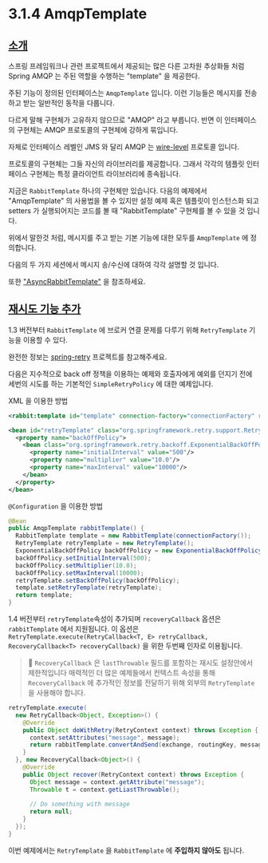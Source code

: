 # 3.1.4 AmqpTemplate

## [소개](https://docs.spring.io/spring-amqp/docs/1.6.11.RELEASE/reference/html/_reference.html#_introduction_5)

스프링 프레임워크나 관련 프로젝트에서 제공되는 많은 다른 고차원 추상화들 처럼 Spring AMQP 는 주된 역할을 수행하는 "template" 을 제공한다.

주된 기능이 정의된 인터페이스는 `AmqpTemplate` 입니다. 이런 기능들은 메시지를 전송하고 받는 일반적인 동작을 다룹니다.

다르게 말해 구현체가 고유하지 않으므로 "AMQP" 라고 부릅니다. 반면 이 인터페이스의 구현체는 AMQP 프로토콜의 구현체에 강하게 묶입니다.

자체로 인터페이스 레벨인 JMS 와 달리 AMQP 는 [wire-level](https://en.wikipedia.org/wiki/Wire_protocol) 프로토콜 입니다.

프로토콜의 구현체는 그들 자신의 라이브러리를 제공합니다. 그래서 각각의 템플릿 인터페이스 구현체는 특정 클라이언트 라이브러리에 종속됩니다.

지금은 `RabbitTemplate` 하나의 구현체만 있습니다. 다음의 예제에서 "AmqpTemplate" 의 사용법을 볼 수 있지만 설정 예제 혹은 
템플릿이 인스턴스화 되고 setters 가 실행되어지는 코드를 볼 때 "RabbitTemplate" 구현체를 볼 수 있을 것 입니다.

위에서 말한것 처럼, 메시지를 주고 받는 기본 기능에 대한 모두를 `AmqpTemplate` 에 정의합니다.

다음의 두 가지 세션에서 메시지 송/수신에 대하여 각각 설명할 것 입니다.

또한 ["AsyncRabbitTemplate"](https://docs.spring.io/spring-amqp/docs/1.6.11.RELEASE/reference/html/_reference.html#async-template) 을 참조하세요.

## [재시도 기능 추가](https://docs.spring.io/spring-amqp/docs/1.6.11.RELEASE/reference/html/_reference.html#template-retry)

1.3 버전부터 `RabbitTemplate` 에 브로커 연결 문제를 다루기 위해 `RetryTemplate` 기능을 이용할 수 있다. 

완전한 정보는 [spring-retry](https://github.com/spring-projects/spring-retry) 프로젝트를 참고해주세요. 

다음은 지수적으로 back off 정책을 이용하는 예제와 호출자에게 예외를 던지기 전에 세번의 시도를 하는 기본적인 `SimpleRetryPolicy` 에 대한 예제입니다.

XML 을 이용한 방법
```xml
<rabbit:template id="template" connection-factory="connectionFactory" retry-template="retryTemplate">

<bean id="retryTemplate" class="org.springframework.retry.support.RetryTemplate">
  <property name="backOffPolicy">
    <bean class="org.springframework.retry.backoff.ExponentialBackOffPolicy">
      <property name="initialInterval" value="500"/>
      <property name="multiplier" value="10.0"/>
      <property name="maxInterval" value="10000"/>
    </bean>
  </property>
</bean>
```

`@Configuration` 을 이용한 방법
```java
@Bean
public AmqpTemplate rabbitTemplate() {
  RabbitTemplate template = new RabbitTemplate(connectionFactory());
  RetryTemplate retryTemplate = new RetryTemplate();
  ExponentialBackOffPolicy backOffPolicy = new ExponentialBackOffPolicy();
  backOffPolicy.setInitialInterval(500);
  backOffPolicy.setMultiplier(10.0);
  backOffPolicy.setMaxInterval(10000);
  retryTemplate.setBackOffPolicy(backOffPolicy);
  template.setRetryTemplate(retryTemplate);
  return template;
}
```

1.4 버전부터 `retryTemplate`속성이 추가되며 `recoveryCallback` 옵션은 `rabbitTemplate` 에서 지원됩니다.
이 옵션은 `RetryTemplate.execute(RetryCallback<T, E> retryCallback, RecoveryCallback<T> recoveryCallback)` 을 위한 
두번째 인자로 이용됩니다.

> :herb: `RecoveryCallback` 은 `lastThrowable` 필드를 포함하는 재시도 설정안에서 제한적입니다
> 매력적인 더 많은 예제들에서 컨텍스트 속성을 통해 `RecoveryCallback` 에 추가적인 정보를 전달하기 위해 
> 외부의 `RetryTemplate` 을 사용해야 합니다.

```java
retryTemplate.execute(
  new RetryCallback<Object, Exception>() {
    @Override
    public Object doWithRetry(RetryContext context) throws Exception {
      context.setAttributes("message", message);
      return rabbitTemplate.convertAndSend(exchange, routingKey, message);
    }
  }, new RecoveryCallback<Object>() {
    @Override
    public Object recover(RetryContext context) throws Exception {
      Object message = context.getAttribute("message");
      Throwable t = context.getLiastThrowable();
      
      // Do something with message
      return null;
    }
  });
}
```

이번 예제에서는 `RetryTemplate` 을 `RabbitTemplate` 에 **주입하지 않아도** 됩니다.

